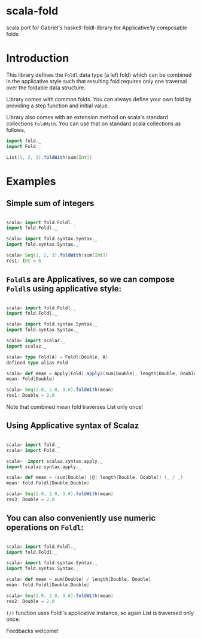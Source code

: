 # scala-fold
scala port for Gabriel's haskell-foldl-library for Applicative'ly composable folds

# Introduction

This library defines the `Foldl` data type (a left fold) which can be combined in the applicative style such that resulting
fold requires only one traversal over the foldable data structure.

Library comes with common folds. You can always define your own fold by providing a step function and initial value.

Library also comes with an extension method on scala's standard collections `foldWith`. You can use that on standard scala collections as follows,

```scala
import fold._
import Fold._

List(1, 2, 3).foldWith(sum[Int])

```

# Examples

## Simple sum of integers

```scala

scala> import fold.Foldl._
import fold.Foldl._

scala> import fold.syntax.Syntax._
import fold.syntax.Syntax._

scala> Seq(1, 2, 3).foldWith(sum[Int])
res1: Int = 6

```

## `Foldl`s are Applicatives, so we can compose `Foldl`s using applicative style:

```scala

scala> import fold.Foldl._
import fold.Foldl._

scala> import fold.syntax.Syntax._
import fold.syntax.Syntax._

scala> import scalaz._
import scalaz._

scala> type Fold[A] = Foldl[Double, A]
defined type alias Fold

scala> def mean = Apply[Fold].apply2(sum[Double], length[Double, Double])(_ / _)
mean: Fold[Double]

scala> Seq(1.0, 2.0, 3.0).foldWith(mean)
res1: Double = 2.0

```
Note that combined mean fold traverses List only once!

## Using Applicative syntax of Scalaz

```scala

scala> import fold._
scala> import Fold._

scala>  import scalaz.syntax.apply._
import scalaz.syntax.apply._

scala> def mean = (sum[Double] |@| length[Double, Double]) (_ / _)
mean: fold.Foldl[Double,Double]

scala> Seq(1.0, 2.0, 3.0).foldWith(mean)
res3: Double = 2.0

```
## You can also conveniently use numeric operations on `Foldl`:

```scala

scala> import fold.Foldl._
import fold.Foldl._

scala> import fold.syntax.Syntax._
import fold.syntax.Syntax._

scala> def mean = sum[Double] / length[Double, Double]
mean: fold.Foldl[Double,Double]

scala> Seq(1.0, 2.0, 3.0).foldWith(mean)
res2: Double = 2.0

```
`(/)` function uses Foldl's applicative instance, so again List is traversed only once.


Feedbacks welcome!

